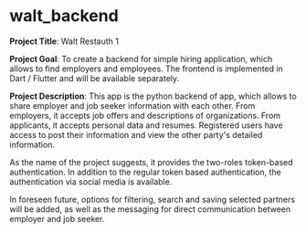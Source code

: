 # walt_backend

**Project Title**: Walt Restauth 1

**Project Goal**: To create a backend for simple hiring application, which allows to find employers and employees. The frontend is implemented in Dart / Flutter and will be available separately.

**Project Description**:
This app is the python backend of app, which allows to share employer and job seeker information with each other. From employers, it accepts job offers and descriptions of organizations. From applicants, it accepts personal data and resumes. Registered users have access to post their information and view the other party's detailed information.

As the name of the project suggests, it provides the two-roles token-based authentication. In addition to the regular token based authentication, the authentication via social media is available.

In foreseen future, options for filtering, search and saving selected partners will be added, as well as the messaging for direct communication between employer and job seeker.
